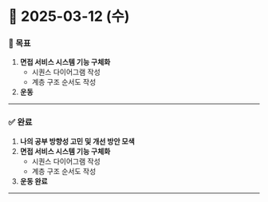 # 📅 2025-03-12 (수)

### 🎯 목표
1. **면접 서비스 시스템 기능 구체화**  
   - 시퀀스 다이어그램 작성  
   - 계층 구조 순서도 작성  
2. **운동**

---

### ✅ 완료
1. **나의 공부 방향성 고민 및 개선 방안 모색**  
2. **면접 서비스 시스템 기능 구체화**  
   - 시퀀스 다이어그램 작성  
   - 계층 구조 순서도 작성  
3. **운동 완료**

---
